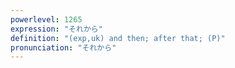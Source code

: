 ```yaml
---
powerlevel: 1265
expression: "それから"
definition: "(exp,uk) and then; after that; (P)"
pronunciation: "それから"
---
```


